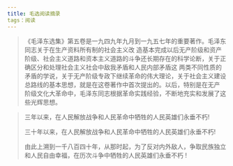 ```yaml
---
title: 毛选阅读摘录
tags：阅读
---
```


> 《毛泽东选集》第五卷是一九四九年九月到一九五七年的重要著作。毛泽东同志关于在生产资料所有制的社会主义改 造基本完成以后无产阶级和资产阶级、社会主义道路和资本主义道路的斗争还长期存在的科学论断，关于正确区分和处理社会主义社会中敌我矛盾和人民内部矛盾这 两类不同性质的矛盾的学说，关于无产阶级专政下继续革命的伟大理论，关于社会主义建设总路线的基本思想，就是在这卷著作中首次提出的。以后，特别是在无产 阶级文化大革命中，毛泽东同志根据革命实践经验，不断地充实和发展了这些光辉思想。



> 三年以来，在人民解放战争和人民革命中牺牲的人民英雄们永垂不朽!
>
> 三十年以来，在人民解放战争和人民革命中牺牲的人民英雄们永垂不朽!
>
> 由此上溯到一千八百四十年，从那时起，为了反对内外敌人，争取民族独立和人民自由幸福，在历次斗争中牺牲的人民英雄们永垂不朽 !